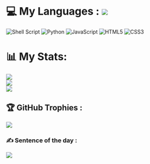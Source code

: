
# 💻 My Languages :                                                                        ![](https://visitcount.itsvg.in/api?id=RaphaelDev-Off&icon=2&color=8)
![Shell Script](https://img.shields.io/badge/shell_script-%23121011.svg?style=plastic&logo=gnu-bash&logoColor=white) ![Python](https://img.shields.io/badge/python-3670A0?style=plastic&logo=python&logoColor=ffdd54) ![JavaScript](https://img.shields.io/badge/javascript-%23323330.svg?style=plastic&logo=javascript&logoColor=%23F7DF1E) ![HTML5](https://img.shields.io/badge/html5-%23E34F26.svg?style=plastic&logo=html5&logoColor=white) ![CSS3](https://img.shields.io/badge/css3-%231572B6.svg?style=plastic&logo=css3&logoColor=white)
# 📊 My Stats:
![](https://github-readme-stats.vercel.app/api?username=RaphaelDev-Off&theme=dark&hide_border=false&include_all_commits=false&count_private=false)<br/>
![](https://github-readme-streak-stats.herokuapp.com/?user=RaphaelDev-Off&theme=dark&hide_border=false)<br/>
![](https://github-readme-stats.vercel.app/api/top-langs/?username=RaphaelDev-Off&theme=dark&hide_border=false&include_all_commits=false&count_private=false&layout=compact)

## 🏆 GitHub Trophies : 
![](https://github-profile-trophy.vercel.app/?username=RaphaelDev-Off&theme=matrix&no-frame=false&no-bg=false&margin-w=4)

### ✍️ Sentence of the day : 
![](https://quotes-github-readme.vercel.app/api?type=vetical&theme=merko)


